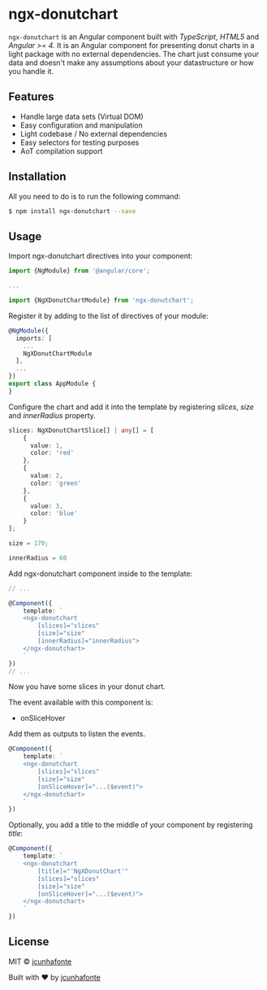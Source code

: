 # ngx-donutchart

`ngx-donutchart` is an Angular component built with _TypeScript_, _HTML5_ and _Angular >= 4_. It is an Angular component for presenting donut charts in a light package with no external dependencies. The chart just consume your data and doesn't make any assumptions about your datastructure or how you handle it.

## Features
- Handle large data sets (Virtual DOM)
- Easy configuration and manipulation
- Light codebase / No external dependencies
- Easy selectors for testing purposes
- AoT compilation support

## Installation

All you need to do is to run the following command:

```bash
$ npm install ngx-donutchart --save
```

## Usage

Import ngx-donutchart directives into your component:

```typescript
import {NgModule} from '@angular/core';

...

import {NgXDonutChartModule} from 'ngx-donutchart';
```

Register it by adding to the list of directives of your module:

```typescript
@NgModule({
  imports: [
    ...
    NgXDonutChartModule
  ],
  ...
})
export class AppModule {
}
```

Configure the chart and add it into the template by registering <i>slices</i>, <i>size</i> and <i>innerRadius</i> property.
    
```typescript
slices: NgXDonutChartSlice[] | any[] = [
    {
      value: 1,
      color: 'red'
    },
    {
      value: 2,
      color: 'green'
    },
    {
      value: 3,
      color: 'blue'
    }
];

size = 170;

innerRadius = 60
```

Add ngx-donutchart component inside to the template:

```typescript
// ...

@Component({
    template: `
    <ngx-donutchart 
        [slices]="slices"
        [size]="size"
        [innerRadius]="innerRadius">
    </ngx-donutchart>
    `
})
// ...
```

Now you have some slices in your donut chart.

The event available with this component is:
- onSliceHover

Add them as outputs to listen the events.

```typescript
@Component({
    template: `
    <ngx-donutchart 
        [slices]="slices"
        [size]="size"
        [onSliceHover]="...($event)">
    </ngx-donutchart>
    `
})
```

Optionally, you add a title to the middle of your component by registering <i>title</i>:
```typescript
@Component({
    template: `
    <ngx-donutchart 
        [title]="'NgXDonutChart'"
        [slices]="slices"
        [size]="size"
        [onSliceHover]="...($event)">
    </ngx-donutchart>
    `
})
```

## License

MIT © [jcunhafonte](mailto:jcunhafonte@gmail.com)

Built with :heart: by [jcunhafonte](https://jcunhafonte.com)